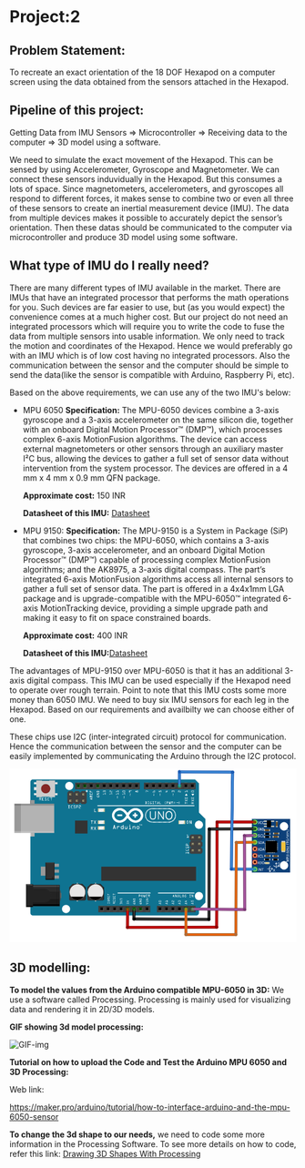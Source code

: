 # Project:2
## Problem Statement:
To recreate an exact orientation of the 18 DOF Hexapod on a computer screen using the data obtained from the sensors attached in the Hexapod.

## Pipeline of this project:

Getting Data from IMU Sensors => Microcontroller => Receiving data to the computer => 3D model using a software.

We need to simulate the exact movement of the Hexapod. This can be sensed by using Accelerometer, Gyroscope and Magnetometer. We can connect these sensors induvidually in the Hexapod. But this consumes a lots of space. Since magnetometers, accelerometers, and gyroscopes all respond to different forces, it makes sense to combine two or even all three of these sensors to create an inertial measurement device (IMU). The data from multiple devices makes it possible to accurately depict the sensor’s orientation. Then these datas should be communicated to the computer via microcontroller and produce 3D model using some software.

## What type of IMU do I really need?

There are many different types of IMU available in the market. There are IMUs that have an integrated processor that performs the math operations for you. Such devices are far easier to use, but (as you would expect) the convenience comes at a much higher cost. But our project do not need an integrated processors which will require you to write the code to fuse the data from multiple sensors into usable information. We only need to track the motion and coordinates of the Hexapod. Hence we would preferably go with an IMU which is of low cost having no integrated processors. Also the communication between the sensor and the computer should be simple to send the data(like the sensor is compatible with Arduino, Raspberry Pi, etc).

Based on the above requirements, we can use any of the two IMU's below:

- MPU 6050
__Specification:__
The MPU-6050 devices combine a 3-axis gyroscope and a 3-axis accelerometer on the same silicon die, together with an onboard Digital Motion Processor™ (DMP™), which processes complex 6-axis MotionFusion algorithms. The device can access external magnetometers or other sensors through an auxiliary master I²C bus, allowing the devices to gather a full set of sensor data without intervention from the system processor. The devices are offered in a 4 mm x 4 mm x 0.9 mm QFN package.


   __Approximate cost:__ 150 INR


   __Datasheet of this IMU:__ [Datasheet](https://invensense.tdk.com/wp-content/uploads/2015/02/MPU-6000-Datasheet1.pdf)
        


- MPU 9150:
__Specification:__
The MPU-9150 is a System in Package (SiP) that combines two chips: the MPU-6050, which contains a 3-axis gyroscope, 3-axis accelerometer, and an onboard Digital Motion Processor™ (DMP™) capable of processing complex MotionFusion algorithms; and the AK8975, a 3-axis digital compass. The part’s integrated 6-axis MotionFusion algorithms access all internal sensors to gather a full set of sensor data. The part is offered in a 4x4x1mm LGA package and is upgrade-compatible with the MPU-6050™ integrated 6-axis MotionTracking device, providing a simple upgrade path and making it easy to fit on space constrained boards.

   __Approximate cost:__ 400 INR


   __Datasheet of this IMU:__[Datasheet](https://invensense.tdk.com/wp-content/uploads/2015/02/MPU-9150-Datasheet.pdf
)



The advantages of MPU-9150 over MPU-6050 is that it has an additional 3-axis digital compass. This IMU can be used especially if the Hexapod need to operate over rough terrain. Point to note that this IMU costs some more money than 6050 IMU.
We need to buy six IMU sensors for each leg in the Hexapod. Based on our requirements and availbilty we can choose either of one.

 These chips use I2C (inter-integrated circuit) protocol for communication. Hence the communication between the sensor and the computer can be easily implemented by communicating the Arduino through the I2C protocol.

![Arduino MPU 6050 connections](https://github.com/BalaDhinesh/ElectronicsClub-MiniTask3/blob/master/Project2/Arduino%20MPU6050%20connections.png)


## 3D modelling:

__To model the values from the Arduino compatible MPU-6050 in 3D:__
We use a software called Processing. Processing is mainly used for visualizing data and rendering it in 2D/3D models.


__GIF showing 3d model processing:__


![GIF-img](https://media.giphy.com/media/kbbeWC23w4sPW4oHrU/giphy.gif)



__Tutorial on how to upload the Code and Test the Arduino MPU 6050 and 3D Processing:__

Web link:

https://maker.pro/arduino/tutorial/how-to-interface-arduino-and-the-mpu-6050-sensor


__To change the 3d shape to our needs,__ we need to code some more information in the Processing Software. To see more details on how to code, refer this link:
[Drawing 3D Shapes With Processing](https://vormplus.be/full-articles/drawing-3d-shapes-with-processing)


